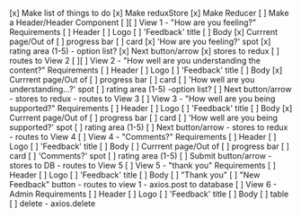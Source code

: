 
[x] Make list of things to do
[x] Make reduxStore
[x] Make Reducer
[ ] Make a Header/Header Component
[ ][ ] View 1 - "How are you feeling?" Requirements
    [ ] Header 
        [ ] Logo 
        [ ] 'Feedback' title
    [ ] Body
        [x] Currrent page/Out of
        [ ] progress bar
        [ ] card
            [x] 'How are you feeling?' spot
            [x] rating area (1-5)
                - option list?
            [x] Next button/arrow
                [x] stores to redux
                [ ] routes to View 2
[ ][ ] View 2 - "How well are you understanding the content?" Requirements
    [ ] Header 
        [ ] Logo 
        [ ] 'Feedback' title
    [ ] Body
        [x] Currrent page/Out of
        [ ] progress bar
        [ ] card
            [ ] 'How well are you understanding...?' spot
            [ ] rating area (1-5)
                -option list?
            [ ] Next button/arrow
                - stores to redux
                - routes to View 3
[ ] View 3 - "How well are you being supported?" Requirements
    [ ] Header 
        [ ] Logo 
        [ ] 'Feedback' title
    [ ] Body
        [x] Currrent page/Out of
        [ ] progress bar
        [ ] card
            [ ] 'How well are you being supported?' spot
            [ ] rating area (1-5)
            [ ] Next button/arrow
                - stores to redux
                - routes to View 4
[ ] View 4 - "Comments?" Requirements
    [ ] Header 
        [ ] Logo 
        [ ] 'Feedback' title
    [ ] Body
        [ ] Currrent page/Out of
        [ ] progress bar
        [ ] card
            [ ] 'Comments?' spot
            [ ] rating area (1-5)
            [ ] Submit button/arrow
                - stores to DB
                - routes to View 5
[ ] View 5 - "thank you" Requirements
    [ ] Header 
        [ ] Logo 
        [ ] 'Feedback' title
    [ ] Body
        [ ] "Thank you"
        [ ] "New Feedback" button
            - routes to view 1
            - axios.post to database
[ ] View 6 - Admin Requirements
    [ ] Header 
        [ ] Logo 
        [ ] 'Feedback' title
    [ ] Body
        [ ] table
        [ ] delete
            - axios.delete
          

